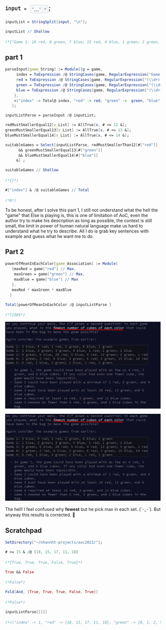 ![0uys0l1q9f39u](img/0uys0l1q9f39u.png)

```mathematica
inputList = StringSplit[input, "\n"];
```

```mathematica
inputList // Shallow

(*{"Game 1: 18 red, 8 green, 7 blue; 15 red, 4 blue, 1 green; 2 green, 17 red, 6 blue; 5 green, 1 blue, 11 red; 18 red, 1 green, 14 blue; 8 blue", "Game 2: 16 blue, 12 green, 3 red; 13 blue, 2 red, 8 green; 15 green, 3 red, 16 blue", "Game 3: 6 green, 15 red; 1 green, 4 red, 7 blue; 9 blue, 7 red, 8 green", "Game 4: 8 red, 2 blue; 11 red, 5 blue, 1 green; 12 red, 1 green, 5 blue; 1 blue; 2 blue, 9 red", "Game 5: 9 blue, 3 red, 12 green; 3 green, 4 red, 17 blue; 15 blue, 2 green, 5 red; 3 blue, 5 green, 6 red; 6 red, 4 blue, 7 green; 3 green, 10 blue", "Game 6: 11 red, 2 blue, 6 green; 2 blue, 9 red, 4 green; 3 blue, 12 red, 8 green; 5 red, 11 green, 4 blue; 2 blue, 9 red, 13 green; 15 red, 3 blue, 7 green", "Game 7: 2 red, 9 green, 12 blue; 14 blue, 1 green, 6 red; 7 blue, 9 green; 9 green, 8 red, 4 blue; 5 red, 3 green, 16 blue; 4 red, 8 green", "Game 8: 11 red, 12 green, 1 blue; 4 red, 7 green; 11 red, 6 green; 17 green; 15 green, 1 red", "Game 9: 1 red, 1 green, 12 blue; 3 green, 12 red, 6 blue; 14 red, 1 blue; 9 blue, 1 red, 3 green", "Game 10: 1 red, 4 blue; 3 blue, 4 green; 3 green, 3 red, 8 blue; 2 blue, 3 red; 3 green, 4 red, 3 blue", <<90>>}*)
```

## part 1

```mathematica
parseInput[game_String] := Module[{g = game, 
     index = ToExpression /@ StringCases[game, RegularExpression["Game (\\d+):"] -> "$1"], 
     red = ToExpression /@ StringCases[game, RegularExpression["(\\d+) red"] -> "$1"], 
     green = ToExpression /@ StringCases[game, RegularExpression["(\\d+) green"] -> "$1"], 
     blue = ToExpression /@ StringCases[game, RegularExpression["(\\d+) blue"] -> "$1"] 
    }, 
    <|"index" -> Total@ index, "red" -> red, "green" ->  green, "blue" -> blue|> 
   ];
```

```mathematica
inputListParse = parseInput /@ inputList; 
```

```mathematica
redMustSmallerEqual12[x_List] := AllTrue[x, # <= 12 &];
greenMustSmallerEqual13[x_List] := AllTrue[x, # <= 13 &];
blueMustSmallerEqual14[x_List] := AllTrue[x, # <= 14 &];
```

```mathematica
suitableGames = Select[inputListParse, redMustSmallerThan12[#["red"]] 
      && greenMustSmallerEqual13[#["green"]] 
      && blueMustSmallerEqual14[#["blue"]] 
     &] ;
```

```mathematica
suitableGames // Shallow

(*{}*)
```

```mathematica
#["index"] & /@ suitableGames // Total

(*0*)
```

To be honest, after I solve this part 1, I still not understand what the hell the "game" that Else is playing is, this is one of limitation of AoC, even the author try to make his description as long as possible, the context is still small, the limit in power of human natural language make us hard to understand what he try to describe. All I do is grab key sentences with example and guess what he want me to do.

## Part 2

```mathematica
powerOfMeanInEachColor[game_Association] := Module[
   {maxRed = game["red"] // Max, 
    maxGreen = game["green"] // Max, 
    maxBlue = game["blue"] // Max 
   }, 
   maxRed * maxGreen * maxBlue 
  ]
```

```mathematica
Total[powerOfMeanInEachColor /@ inputListParse ]

(*71585*)
```

![1p9iuia8kory3](img/1p9iuia8kory3.png)

![0ffow22jwyub1](img/0ffow22jwyub1.png)

The hell! I feel confused why **fewest** but he pick max in each set. (´･_･`). But anyway this results is corrected. 🤣

## Scratchpad

```mathematica
SetDirectory["~/nhannht-projects/aoc2023/"];
```

```mathematica
# >= 15 & /@ {18, 15, 17, 11, 18}

(*{True, True, True, False, True}*)
```

```mathematica
True && False

(*False*)
```

```mathematica
Fold[And, {True, True, True, False, True}]

(*False*)
```

```mathematica
inputListParse[[1]]

(*<|"index" -> 1, "red" -> {18, 15, 17, 11, 18}, "green" -> {8, 1, 2, 5, 1}, "blue" -> {7, 4, 6, 1, 14, 8}|>*)
```

